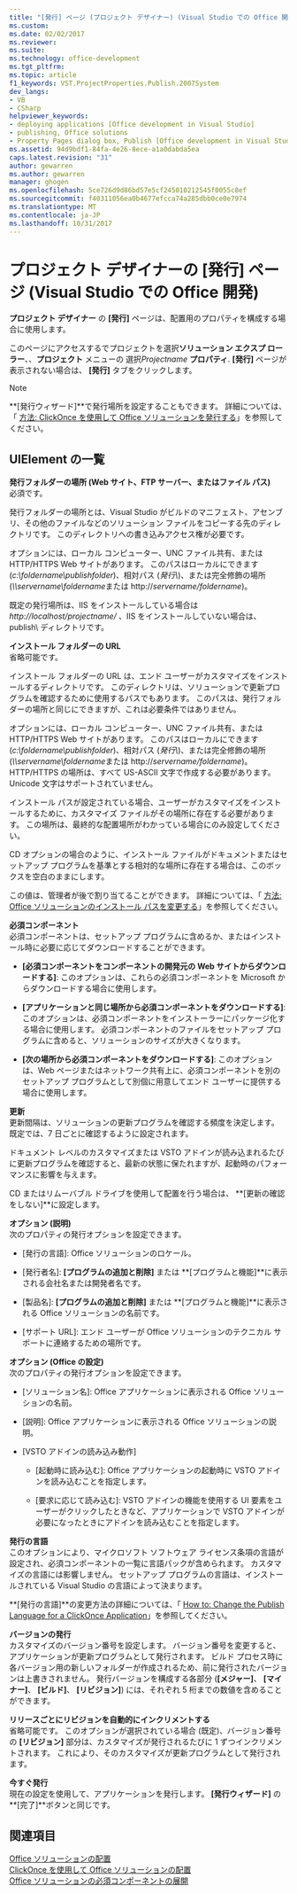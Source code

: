 ```yaml
---
title: "[発行] ページ (プロジェクト デザイナー) (Visual Studio での Office 開発) |Microsoft ドキュメント"
ms.custom: 
ms.date: 02/02/2017
ms.reviewer: 
ms.suite: 
ms.technology: office-development
ms.tgt_pltfrm: 
ms.topic: article
f1_keywords: VST.ProjectProperties.Publish.2007System
dev_langs:
- VB
- CSharp
helpviewer_keywords:
- deploying applications [Office development in Visual Studio]
- publishing, Office solutions
- Property Pages dialog box, Publish [Office development in Visual Studio]
ms.assetid: 94d9bdf1-84fa-4e26-8ece-a1a0dabda5ea
caps.latest.revision: "31"
author: gewarren
ms.author: gewarren
manager: ghogen
ms.openlocfilehash: 5ce726d9d86bd57e5cf245010212545f0055c8ef
ms.sourcegitcommit: f40311056ea0b4677efcca74a285dbb0ce0e7974
ms.translationtype: MT
ms.contentlocale: ja-JP
ms.lasthandoff: 10/31/2017
---
```

# <a name="publish-page-project-designer-office-development-in-visual-studio"></a>プロジェクト デザイナーの [発行] ページ (Visual Studio での Office 開発)
  **プロジェクト デザイナー** の **[発行]** ページは、配置用のプロパティを構成する場合に使用します。  
  
 このページにアクセスするでプロジェクトを選択**ソリューション エクスプ ローラー**、、**プロジェクト** メニューの 選択*Projectname* **プロパティ**. **[発行]** ページが表示されない場合は、 **[発行]** タブをクリックします。  
  
> [!NOTE]  
>  **[発行ウィザード]**で発行場所を設定することもできます。 詳細については、「 [方法: ClickOnce を使用して Office ソリューションを発行する](http://msdn.microsoft.com/en-us/2b6c247e-bc04-4ce4-bb64-c4e79bb3d5b8)」を参照してください。  
  
## <a name="uielement-list"></a>UIElement の一覧  
 **発行フォルダーの場所 (Web サイト、FTP サーバー、またはファイル パス)**  
 必須です。  
  
 発行フォルダーの場所とは、Visual Studio がビルドのマニフェスト、アセンブリ、その他のファイルなどのソリューション ファイルをコピーする先のディレクトリです。 このディレクトリへの書き込みアクセス権が必要です。  
  
 オプションには、ローカル コンピューター、UNC ファイル共有、または HTTP/HTTPS Web サイトがあります。 このパスはローカルにできます (*c:\foldername\publishfolder*)、相対パス (*発行\\*)、または完全修飾の場所 (*\\\servername\foldername*または http://*servername/foldername*)。  
  
 既定の発行場所は、IIS をインストールしている場合は *http://localhost/projectname/* 、IIS をインストールしていない場合は、publish\ ディレクトリです。  
  
 **インストール フォルダーの URL**  
 省略可能です。  
  
 インストール フォルダーの URL は、エンド ユーザーがカスタマイズをインストールするディレクトリです。 このディレクトリは、ソリューションで更新プログラムを確認するために使用するパスでもあります。 このパスは、発行フォルダーの場所と同じにできますが、これは必要条件ではありません。  
  
 オプションには、ローカル コンピューター、UNC ファイル共有、または HTTP/HTTPS Web サイトがあります。 このパスはローカルにできます (*c:\foldername\publishfolder*)、相対パス (*発行\\*)、または完全修飾の場所 (*\\\servername\foldername*または http://*servername/foldername*)。 HTTP/HTTPS の場所は、すべて US-ASCII 文字で作成する必要があります。 Unicode 文字はサポートされていません。  
  
 インストール パスが設定されている場合、ユーザーがカスタマイズをインストールするために、カスタマイズ ファイルがその場所に存在する必要があります。 この場所は、最終的な配置場所がわかっている場合にのみ設定してください。  
  
 CD オプションの場合のように、インストール ファイルがドキュメントまたはセットアップ プログラムを基準とする相対的な場所に存在する場合は、このボックスを空白のままにします。  
  
 この値は、管理者が後で割り当てることができます。 詳細については、「 [方法: Office ソリューションのインストール パスを変更する](http://msdn.microsoft.com/en-us/d0eaa07b-2d72-4902-899f-2f9fb165b8fd)」を参照してください。  
  
 **必須コンポーネント**  
 必須コンポーネントは、セットアップ プログラムに含めるか、またはインストール時に必要に応じてダウンロードすることができます。  
  
-   **[必須コンポーネントをコンポーネントの開発元の Web サイトからダウンロードする]**: このオプションは、これらの必須コンポーネントを Microsoft からダウンロードする場合に使用します。  
  
-   **[アプリケーションと同じ場所から必須コンポーネントをダウンロードする]**: このオプションは、必須コンポーネントをインストーラーにパッケージ化する場合に使用します。 必須コンポーネントのファイルをセットアップ プログラムに含めると、ソリューションのサイズが大きくなります。  
  
-   **[次の場所から必須コンポーネントをダウンロードする]**: このオプションは、Web ページまたはネットワーク共有上に、必須コンポーネントを別のセットアップ プログラムとして別個に用意してエンド ユーザーに提供する場合に使用します。  
  
 **更新**  
 更新間隔は、ソリューションの更新プログラムを確認する頻度を決定します。 既定では、7 日ごとに確認するように設定されます。  
  
 ドキュメント レベルのカスタマイズまたは VSTO アドインが読み込まれるたびに更新プログラムを確認すると、最新の状態に保たれますが、起動時のパフォーマンスに影響を与えます。  
  
 CD またはリムーバブル ドライブを使用して配置を行う場合は、 **[更新の確認をしない]**に設定します。  
  
 **オプション (説明)**  
 次のプロパティの発行オプションを設定できます。  
  
-   [発行の言語]: Office ソリューションのロケール。  
  
-   [発行者名]: **[プログラムの追加と削除]** または **[プログラムと機能]**に表示される会社名または開発者名です。  
  
-   [製品名]: **[プログラムの追加と削除]** または **[プログラムと機能]**に表示される Office ソリューションの名前です。  
  
-   [サポート URL]: エンド ユーザーが Office ソリューションのテクニカル サポートに連絡するための場所です。  
  
 **オプション (Office の設定)**  
 次のプロパティの発行オプションを設定できます。  
  
-   [ソリューション名]: Office アプリケーションに表示される Office ソリューションの名前。  
  
-   [説明]: Office アプリケーションに表示される Office ソリューションの説明。  
  
-   [VSTO アドインの読み込み動作]  
  
    -   [起動時に読み込む]: Office アプリケーションの起動時に VSTO アドインを読み込むことを指定します。  
  
    -   [要求に応じて読み込む]: VSTO アドインの機能を使用する UI 要素をユーザーがクリックしたときなど、アプリケーションで VSTO アドインが必要になったときにアドインを読み込むことを指定します。  
  
 **発行の言語**  
 このオプションにより、マイクロソフト ソフトウェア ライセンス条項の言語が設定され、必須コンポーネントの一覧に言語パックが含められます。 カスタマイズの言語には影響しません。 セットアップ プログラムの言語は、インストールされている Visual Studio の言語によって決まります。  
  
 **[発行の言語]**の変更方法の詳細については、「 [How to: Change the Publish Language for a ClickOnce Application](/visualstudio/deployment/how-to-change-the-publish-language-for-a-clickonce-application)」を参照してください。  
  
 **バージョンの発行**  
 カスタマイズのバージョン番号を設定します。 バージョン番号を変更すると、アプリケーションが更新プログラムとして発行されます。 ビルド プロセス時に各バージョン用の新しいフォルダーが作成されるため、前に発行されたバージョンは上書きされません。 発行バージョンを構成する各部分 (**[メジャー]**、 **[マイナー]**、 **[ビルド]**、 **[リビジョン]**) には、それぞれ 5 桁までの数値を含めることができます。  
  
 **リリースごとにリビジョンを自動的にインクリメントする**  
 省略可能です。 このオプションが選択されている場合 (既定)、バージョン番号の **[リビジョン]** 部分は、カスタマイズが発行されるたびに 1 ずつインクリメントされます。 これにより、そのカスタマイズが更新プログラムとして発行されます。  
  
 **今すぐ発行**  
 現在の設定を使用して、アプリケーションを発行します。 **[発行ウィザード]** の **[完了]**ボタンと同じです。  
  
## <a name="see-also"></a>関連項目  
 [Office ソリューションの配置](../vsto/deploying-an-office-solution.md)   
 [ClickOnce を使用して Office ソリューションの配置](../vsto/deploying-an-office-solution-by-using-clickonce.md)   
 [Office ソリューションの必須コンポーネントの展開](http://msdn.microsoft.com/en-us/9f672809-43a3-40a1-9057-397ce3b5126e)  
  
  